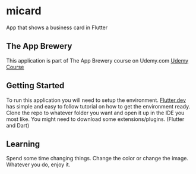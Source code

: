 # micard

App that shows a business card in Flutter

## The App Brewery
This application is part of The App Brewery course on Udemy.com
[Udemy Course](https://www.udemy.com/course/flutter-bootcamp-with-dart/?referralCode=2B7724A180C0502A2547)

## Getting Started
To run this application you will need to setup the environment.
[Flutter.dev](https://flutter.dev/docs/get-started/install) has simple and easy to follow tutorial
on how to get the environment ready. 
  Clone the repo to whatever folder you want and open it up in the IDE you most like. 
  You might need to download some extensions/plugins. (Flutter and Dart)

## Learning
  Spend some time changing things. Change the color or change the image. Whatever you do, enjoy it.